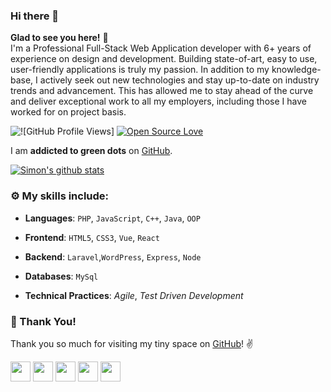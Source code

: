 ### Hi there 👋
**Glad to see you here!** :star_struck: <br>
I'm a Professional Full-Stack Web Application developer with 6+ years of experience on design and development. Building state-of-art, easy to use, user-friendly applications is truly my passion. In addition to my knowledge-base, I actively seek out new technologies and stay up-to-date on industry trends and advancement. This has allowed me to stay ahead of the curve and deliver exceptional work to all my employers, including those I have worked for on project basis.  


![![GitHub Profile Views]](https://komarev.com/ghpvc/?username=simongomes)
 [![Open Source Love](https://badges.frapsoft.com/os/v2/open-source.svg?v=103)](https://github.com/Prodip2416)

 
I am **addicted to green dots** on [GitHub](https://github.com/simongomes?tab=repositories).

[![Simon's github stats](https://github-readme-stats.vercel.app/api?username=simongomes&show_icons=true)](https://github.com/simongomes)

### :gear: My skills include:

- **Languages**: `PHP`, `JavaScript`, `C++`, `Java`, `OOP`

- **Frontend**: `HTML5`, `CSS3`, `Vue`, `React`

- **Backend**: `Laravel`,`WordPress`, `Express`, `Node`

- **Databases**: `MySql`

- **Technical Practices**: *Agile*, *Test Driven Development*


### :hugs: Thank You!

Thank you so much for visiting my tiny space on [GitHub](https://github.com/simongomes)! :v:

<a href="https://twitter.com/busy_simon"><img src="https://raw.githubusercontent.com/vinitshahdeo/Water-Monitoring-System/master/assets/twitter.png" width="32px" height="32px"></a> <a href="https://www.facebook.com/sum.sim"><img src="https://raw.githubusercontent.com/vinitshahdeo/Water-Monitoring-System/master/assets/facebook.png" width="32px" height="32px"></a> <a href="https://www.linkedin.com/in/sumsim"><img src="https://raw.githubusercontent.com/vinitshahdeo/Water-Monitoring-System/master/assets/linkedin.png" width="32px" height="32px"></a> <a href="https://stackoverflow.com/users/3518548/simon-gomes"><img src="https://upload.wikimedia.org/wikipedia/commons/thumb/e/ef/Stack_Overflow_icon.svg/768px-Stack_Overflow_icon.svg.png" width="32px" height="32px"></a> <a href="https://simongomes.dev"><img src="https://avatars.githubusercontent.com/u/1799122" width="32px" height="32px"></a>


<!-- ----
```javascript

if (_.isAwesome(thisRepo)) {
  thisRepo.star(); // thanks in advance :p
}

```
---- -->
